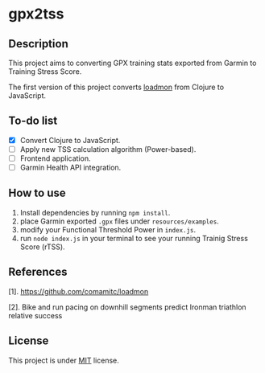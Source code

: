 # gpx2tss

## Description

This project aims to converting GPX training stats exported from Garmin to Training Stress Score.

The first version of this project converts [loadmon](https://github.com/comamitc/loadmon) from Clojure to JavaScript.

## To-do list

- [x] Convert Clojure to JavaScript.
- [ ] Apply new TSS calculation algorithm (Power-based).
- [ ] Frontend application.
- [ ] Garmin Health API integration.

## How to use

1. Install dependencies by running `npm install`.
2. place Garmin exported `.gpx` files under `resources/examples`.
3. modify your Functional Threshold Power in `index.js`.
4. run `node index.js` in your terminal to see your running Trainig Stress Score (rTSS).

## References

[1]. https://github.com/comamitc/loadmon

[2]. Bike and run pacing on downhill segments predict Ironman triathlon
relative success

## License
This project is under [MIT](https://github.com/cn-wx/gpx2tss/blob/master/LICENSE) license.

